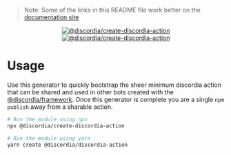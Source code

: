 >Note: Some of the links in this README file work better on the [documentation site](https://mfasman95.github.io/discordia/create-discordia-action)

<p align="center">
  <a href="https://www.npmjs.com/package/@discordia/create-discordia-action">
    <img alt="@discordia/create-discordia-action" src="https://img.shields.io/npm/v/@discordia/create-discordia-action?label=%40discordia%2Fdebug">
  </a>
  <a href="https://www.npmjs.com/package/@discordia/create-discordia-action">
    <img alt="@discordia/create-discordia-action" src="https://img.shields.io/npm/dw/@discordia/create-discordia-action">
  </a>
</p>

# Usage
Use this generator to quickly bootstrap the sheer minimum discordia action that can be shared and used in other bots created with the [@discordia/framework](https://mfasman95.github.io/discordia/framework). Once this generator is complete you are a single `npm publish` away from a sharable action.

```bash
# Run the module using npx
npx @discordia/create-discordia-action

# Run the module using yarn
yarn create @discordia/discordia-action
```
